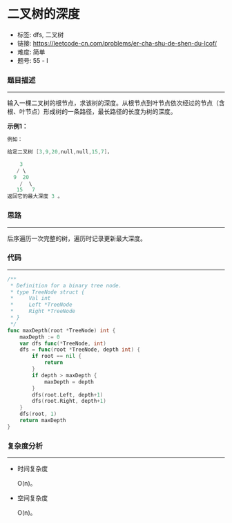 # 二叉树的深度

- 标签: dfs, 二叉树
- 链接: https://leetcode-cn.com/problems/er-cha-shu-de-shen-du-lcof/
- 难度: 简单
- 题号: 55 - I

### 题目描述

---

输入一棵二叉树的根节点，求该树的深度。从根节点到叶节点依次经过的节点（含根、叶节点）形成树的一条路径，最长路径的长度为树的深度。

**示例1：**

```go
例如：

给定二叉树 [3,9,20,null,null,15,7]，

    3
   / \
  9  20
    /  \
   15   7
返回它的最大深度 3 。
```

### 思路

---

后序遍历一次完整的树，遍历时记录更新最大深度。

### 代码

---

```go
/**
 * Definition for a binary tree node.
 * type TreeNode struct {
 *     Val int
 *     Left *TreeNode
 *     Right *TreeNode
 * }
 */
func maxDepth(root *TreeNode) int {
    maxDepth := 0
    var dfs func(*TreeNode, int)
    dfs = func(root *TreeNode, depth int) {
        if root == nil {
            return
        }
        if depth > maxDepth {
            maxDepth = depth
        }
        dfs(root.Left, depth+1)
        dfs(root.Right, depth+1)
    }
    dfs(root, 1)
    return maxDepth
}
```

### 复杂度分析

---

- 时间复杂度

    O(n)。

- 空间复杂度

    O(n)。